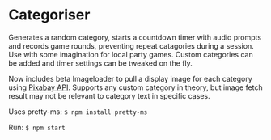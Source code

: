 # Categoriser

Generates a random category, starts a countdown timer with audio prompts and records game rounds, preventing repeat catagories during a session. Use with some imagination for local party games. Custom categories can be added and timer settings can be tweaked on the fly.

Now includes beta Imageloader to pull a display image for each category using [Pixabay API](https://pixabay.com/service/about/api/). Supports any custom category in theory, but image fetch result may not be relevant to category text in specific cases.

Uses pretty-ms: `$ npm install pretty-ms`

Run: `$ npm start`
